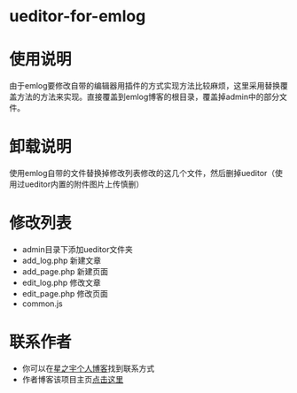 # ueditor-for-emlog

# 使用说明
由于emlog要修改自带的编辑器用插件的方式实现方法比较麻烦，这里采用替换覆盖方法的方法来实现。直接覆盖到emlog博客的根目录，覆盖掉admin中的部分文件。

# 卸载说明
使用emlog自带的文件替换掉修改列表修改的这几个文件，然后删掉ueditor（使用过ueditor内置的附件图片上传慎删）

# 修改列表
* admin目录下添加ueditor文件夹
* add_log.php 新建文章
* add_page.php 新建页面
* edit_log.php 修改文章
* edit_page.php 修改页面
* common.js

# 联系作者
* 你可以在[星之宇个人博客](http://www.myxzy.com)找到联系方式
* 作者博客该项目主页[点击这里](http://www.myxzy.com/ue4em.html)
